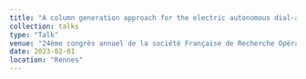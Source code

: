 ```yaml
---
title: "A column generation approach for the electric autonomous dial-a-ride problem"
collection: talks
type: "Talk"
venue: "24ème congrès annuel de la société Française de Recherche Opérationnelle et d’Aide à la Décision"
date: 2023-02-01
location: "Rennes"
---
```

